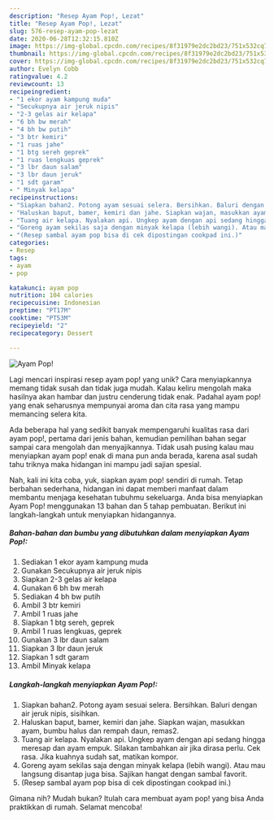 ```yaml
---
description: "Resep Ayam Pop!, Lezat"
title: "Resep Ayam Pop!, Lezat"
slug: 576-resep-ayam-pop-lezat
date: 2020-06-28T12:32:15.810Z
image: https://img-global.cpcdn.com/recipes/8f31979e2dc2bd23/751x532cq70/ayam-pop-foto-resep-utama.jpg
thumbnail: https://img-global.cpcdn.com/recipes/8f31979e2dc2bd23/751x532cq70/ayam-pop-foto-resep-utama.jpg
cover: https://img-global.cpcdn.com/recipes/8f31979e2dc2bd23/751x532cq70/ayam-pop-foto-resep-utama.jpg
author: Evelyn Cobb
ratingvalue: 4.2
reviewcount: 13
recipeingredient:
- "1 ekor ayam kampung muda"
- "Secukupnya air jeruk nipis"
- "2-3 gelas air kelapa"
- "6 bh bw merah"
- "4 bh bw putih"
- "3 btr kemiri"
- "1 ruas jahe"
- "1 btg sereh geprek"
- "1 ruas lengkuas geprek"
- "3 lbr daun salam"
- "3 lbr daun jeruk"
- "1 sdt garam"
- " Minyak kelapa"
recipeinstructions:
- "Siapkan bahan2. Potong ayam sesuai selera. Bersihkan. Baluri dengan air jeruk nipis, sisihkan."
- "Haluskan baput, bamer, kemiri dan jahe. Siapkan wajan, masukkan ayam, bumbu halus dan rempah daun, remas2."
- "Tuang air kelapa. Nyalakan api. Ungkep ayam dengan api sedang hingga meresap dan ayam empuk. Silakan tambahkan air jika dirasa perlu. Cek rasa. Jika kuahnya sudah sat, matikan kompor."
- "Goreng ayam sekilas saja dengan minyak kelapa (lebih wangi). Atau mau langsung disantap juga bisa. Sajikan hangat dengan sambal favorit."
- "(Resep sambal ayam pop bisa di cek dipostingan cookpad ini.)"
categories:
- Resep
tags:
- ayam
- pop

katakunci: ayam pop 
nutrition: 104 calories
recipecuisine: Indonesian
preptime: "PT17M"
cooktime: "PT53M"
recipeyield: "2"
recipecategory: Dessert

---
```



![Ayam Pop!](https://img-global.cpcdn.com/recipes/8f31979e2dc2bd23/751x532cq70/ayam-pop-foto-resep-utama.jpg)

Lagi mencari inspirasi resep ayam pop! yang unik? Cara menyiapkannya memang tidak susah dan tidak juga mudah. Kalau keliru mengolah maka hasilnya akan hambar dan justru cenderung tidak enak. Padahal ayam pop! yang enak seharusnya mempunyai aroma dan cita rasa yang mampu memancing selera kita.



Ada beberapa hal yang sedikit banyak mempengaruhi kualitas rasa dari ayam pop!, pertama dari jenis bahan, kemudian pemilihan bahan segar sampai cara mengolah dan menyajikannya. Tidak usah pusing kalau mau menyiapkan ayam pop! enak di mana pun anda berada, karena asal sudah tahu triknya maka hidangan ini mampu jadi sajian spesial.


Nah, kali ini kita coba, yuk, siapkan ayam pop! sendiri di rumah. Tetap berbahan sederhana, hidangan ini dapat memberi manfaat dalam membantu menjaga kesehatan tubuhmu sekeluarga. Anda bisa menyiapkan Ayam Pop! menggunakan 13 bahan dan 5 tahap pembuatan. Berikut ini langkah-langkah untuk menyiapkan hidangannya.

<!--inarticleads1-->

##### Bahan-bahan dan bumbu yang dibutuhkan dalam menyiapkan Ayam Pop!:

1. Sediakan 1 ekor ayam kampung muda
1. Gunakan Secukupnya air jeruk nipis
1. Siapkan 2-3 gelas air kelapa
1. Gunakan 6 bh bw merah
1. Sediakan 4 bh bw putih
1. Ambil 3 btr kemiri
1. Ambil 1 ruas jahe
1. Siapkan 1 btg sereh, geprek
1. Ambil 1 ruas lengkuas, geprek
1. Gunakan 3 lbr daun salam
1. Siapkan 3 lbr daun jeruk
1. Siapkan 1 sdt garam
1. Ambil  Minyak kelapa




<!--inarticleads2-->

##### Langkah-langkah menyiapkan Ayam Pop!:

1. Siapkan bahan2. Potong ayam sesuai selera. Bersihkan. Baluri dengan air jeruk nipis, sisihkan.
1. Haluskan baput, bamer, kemiri dan jahe. Siapkan wajan, masukkan ayam, bumbu halus dan rempah daun, remas2.
1. Tuang air kelapa. Nyalakan api. Ungkep ayam dengan api sedang hingga meresap dan ayam empuk. Silakan tambahkan air jika dirasa perlu. Cek rasa. Jika kuahnya sudah sat, matikan kompor.
1. Goreng ayam sekilas saja dengan minyak kelapa (lebih wangi). Atau mau langsung disantap juga bisa. Sajikan hangat dengan sambal favorit.
1. (Resep sambal ayam pop bisa di cek dipostingan cookpad ini.)




Gimana nih? Mudah bukan? Itulah cara membuat ayam pop! yang bisa Anda praktikkan di rumah. Selamat mencoba!
